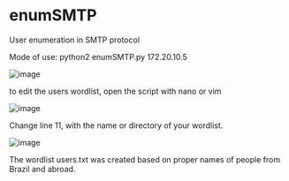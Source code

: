 # enumSMTP
User enumeration in SMTP protocol

Mode of use: python2 enumSMTP.py 172.20.10.5

![image](https://user-images.githubusercontent.com/79952723/169074902-a43ba0b5-1ba6-4f4f-95ac-5c9d1768c686.png)

to edit the users wordlist, open the script with nano or vim

![image](https://user-images.githubusercontent.com/79952723/169087377-29f74494-9db7-43ad-b243-90db894e0cce.png)

Change line 11, with the name or directory of your wordlist.

![image](https://user-images.githubusercontent.com/79952723/169088793-43edffb3-497e-4bed-9db1-663dc9b07c24.png)

The wordlist users.txt was created based on proper names of people from Brazil and abroad.
